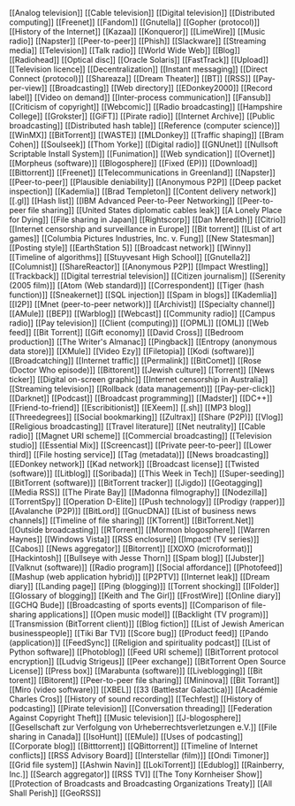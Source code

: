 [[Analog television]]
[[Cable television]]
[[Digital television]]
[[Distributed computing]]
[[Freenet]]
[[Fandom]]
[[Gnutella]]
[[Gopher (protocol)]]
[[History of the Internet]]
[[Kazaa]]
[[Konqueror]]
[[LimeWire]]
[[Music radio]]
[[Napster]]
[[Peer-to-peer]]
[[Phish]]
[[Slackware]]
[[Streaming media]]
[[Television]]
[[Talk radio]]
[[World Wide Web]]
[[Blog]]
[[Radiohead]]
[[Optical disc]]
[[Oracle Solaris]]
[[FastTrack]]
[[Upload]]
[[Television licence]]
[[Decentralization]]
[[Instant messaging]]
[[Direct Connect (protocol)]]
[[Shareaza]]
[[Dream Theater]]
[[BT]]
[[RSS]]
[[Pay-per-view]]
[[Broadcasting]]
[[Web directory]]
[[EDonkey2000]]
[[Record label]]
[[Video on demand]]
[[Inter-process communication]]
[[Fansub]]
[[Criticism of copyright]]
[[Webcomic]]
[[Radio broadcasting]]
[[Hampshire College]]
[[Grokster]]
[[GiFT]]
[[Pirate radio]]
[[Internet Archive]]
[[Public broadcasting]]
[[Distributed hash table]]
[[Reference (computer science)]]
[[WinMX]]
[[BitTorrent]]
[[WASTE]]
[[MLDonkey]]
[[Traffic shaping]]
[[Bram Cohen]]
[[Soulseek]]
[[Thom Yorke]]
[[Digital radio]]
[[GNUnet]]
[[Nullsoft Scriptable Install System]]
[[Funimation]]
[[Web syndication]]
[[Overnet]]
[[Morpheus (software)]]
[[Blogosphere]]
[[Fixed (EP)]]
[[Download]]
[[Bittorrent]]
[[Freenet]]
[[Telecommunications in Greenland]]
[[Napster]]
[[Peer-to-peer]]
[[Plausible deniability]]
[[Anonymous P2P]]
[[Deep packet inspection]]
[[Kademlia]]
[[Brad Templeton]]
[[Content delivery network]]
[[.gl]]
[[Hash list]]
[[IBM Advanced Peer-to-Peer Networking]]
[[Peer-to-peer file sharing]]
[[United States diplomatic cables leak]]
[[A Lonely Place for Dying]]
[[File sharing in Japan]]
[[Rightscorp]]
[[Dan Meredith]]
[[Citrio]]
[[Internet censorship and surveillance in Europe]]
[[Bit torrent]]
[[List of art games]]
[[Columbia Pictures Industries, Inc. v. Fung]]
[[New Statesman]]
[[Posting style]]
[[EarthStation 5]]
[[Broadcast network]]
[[Winny]]
[[Timeline of algorithms]]
[[Stuyvesant High School]]
[[Gnutella2]]
[[Columnist]]
[[ShareReactor]]
[[Anonymous P2P]]
[[Impact Wrestling]]
[[Trackback]]
[[Digital terrestrial television]]
[[Citizen journalism]]
[[Serenity (2005 film)]]
[[Atom (Web standard)]]
[[Correspondent]]
[[Tiger (hash function)]]
[[Sneakernet]]
[[SQL injection]]
[[Spam in blogs]]
[[Kademlia]]
[[I2P]]
[[Mnet (peer-to-peer network)]]
[[Archivist]]
[[Specialty channel]]
[[AMule]]
[[BEP]]
[[Warblog]]
[[Webcast]]
[[Community radio]]
[[Campus radio]]
[[Pay television]]
[[Client (computing)]]
[[OPML]]
[[OML]]
[[Web feed]]
[[Bit Torrent]]
[[Gift economy]]
[[David Cross]]
[[Bedroom production]]
[[The Writer's Almanac]]
[[Pingback]]
[[Entropy (anonymous data store)]]
[[XMule]]
[[Video Ezy]]
[[Filetopia]]
[[Kodi (software)]]
[[Broadcatching]]
[[Internet traffic]]
[[Permalink]]
[[BitComet]]
[[Rose (Doctor Who episode)]]
[[Bittorent]]
[[Jewish culture]]
[[Torrent]]
[[News ticker]]
[[Digital on-screen graphic]]
[[Internet censorship in Australia]]
[[Streaming television]]
[[Rollback (data management)]]
[[Pay-per-click]]
[[Darknet]]
[[Podcast]]
[[Broadcast programming]]
[[Madster]]
[[DC++]]
[[Friend-to-friend]]
[[Escribitionist]]
[[EXeem]]
[[.sh]]
[[MP3 blog]]
[[Threedegrees]]
[[Social bookmarking]]
[[Zultrax]]
[[Share (P2P)]]
[[Vlog]]
[[Religious broadcasting]]
[[Travel literature]]
[[Net neutrality]]
[[Cable radio]]
[[Magnet URI scheme]]
[[Commercial broadcasting]]
[[Television studio]]
[[Essential Mix]]
[[Screencast]]
[[Private peer-to-peer]]
[[Lower third]]
[[File hosting service]]
[[Tag (metadata)]]
[[News broadcasting]]
[[EDonkey network]]
[[Kad network]]
[[Broadcast license]]
[[Twisted (software)]]
[[Litblog]]
[[Soribada]]
[[This Week in Tech]]
[[Super-seeding]]
[[BitTorrent (software)]]
[[BitTorrent tracker]]
[[Jigdo]]
[[Geotagging]]
[[Media RSS]]
[[The Pirate Bay]]
[[Madonna filmography]]
[[Nodezilla]]
[[TorrentSpy]]
[[Operation D-Elite]]
[[Push technology]]
[[Prodigy (rapper)]]
[[Avalanche (P2P)]]
[[BitLord]]
[[GnucDNA]]
[[List of business news channels]]
[[Timeline of file sharing]]
[[KTorrent]]
[[BitTorrent.Net]]
[[Outside broadcasting]]
[[RTorrent]]
[[Mormon blogosphere]]
[[Warren Haynes]]
[[Windows Vista]]
[[RSS enclosure]]
[[Impact! (TV series)]]
[[Cabos]]
[[News aggregator]]
[[Bitorrent]]
[[XOXO (microformat)]]
[[Hackintosh]]
[[Bullseye with Jesse Thorn]]
[[Spam blog]]
[[Jubster]]
[[Valknut (software)]]
[[Radio program]]
[[Social affordance]]
[[Photofeed]]
[[Mashup (web application hybrid)]]
[[P2PTV]]
[[Internet leak]]
[[Dream diary]]
[[Landing page]]
[[Ping (blogging)]]
[[Torrent shocking]]
[[IFolder]]
[[Glossary of blogging]]
[[Keith and The Girl]]
[[FrostWire]]
[[Online diary]]
[[GCHQ Bude]]
[[Broadcasting of sports events]]
[[Comparison of file-sharing applications]]
[[Open music model]]
[[Backlight (TV program)]]
[[Transmission (BitTorrent client)]]
[[Blog fiction]]
[[List of Jewish American businesspeople]]
[[Tiki Bar TV]]
[[Score bug]]
[[Product feed]]
[[Pando (application)]]
[[FeedSync]]
[[Religion and spirituality podcast]]
[[List of Python software]]
[[Photoblog]]
[[Feed URI scheme]]
[[BitTorrent protocol encryption]]
[[Ludvig Strigeus]]
[[Peer exchange]]
[[BitTorrent Open Source License]]
[[Press box]]
[[Marabunta (software)]]
[[Liveblogging]]
[[Bit torent]]
[[Bitorent]]
[[Peer-to-peer file sharing]]
[[Mininova]]
[[Bit Torrant]]
[[Miro (video software)]]
[[XBEL]]
[[33 (Battlestar Galactica)]]
[[Académie Charles Cros]]
[[History of sound recording]]
[[Techfest]]
[[History of podcasting]]
[[Pirate television]]
[[Conversation threading]]
[[Federation Against Copyright Theft]]
[[Music television]]
[[J-blogosphere]]
[[Gesellschaft zur Verfolgung von Urheberrechtsverletzungen e.V.]]
[[File sharing in Canada]]
[[IsoHunt]]
[[EMule]]
[[Uses of podcasting]]
[[Corporate blog]]
[[Bitttorrent]]
[[QBittorrent]]
[[Timeline of Internet conflicts]]
[[RSS Advisory Board]]
[[Interstellar (film)]]
[[Ondi Timoner]]
[[Grid file system]]
[[Ashwin Navin]]
[[LokiTorrent]]
[[Edublog]]
[[Rainberry, Inc.]]
[[Search aggregator]]
[[RSS TV]]
[[The Tony Kornheiser Show]]
[[Protection of Broadcasts and Broadcasting Organizations Treaty]]
[[All Shall Perish]]
[[GeoRSS]]
